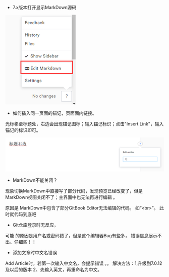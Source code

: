 * 7.x版本打开显示MarkDown源码

![](/assets/gitbook/editmarkdown.png)

* 如何插入同一页面的锚记，页面面内链接。

光标移至标题处，右边会出现锚记图标；输入锚记标识；点击"Insert Link"，输入锚记的标识即可。

![](/assets/gitbook/maoji.png)

* MarkDown不能关闭？

现象切换MarkDown中直接写了部分代码，发现预览已经改变了，但是MarkDown视图关闭不了；主界面中也无法再进行编辑 。

原因是 MarkDown中包含了部分GitBook Editor无法编辑的代码。 如“&lt;br&gt;”。  此时就代码到底吧

* Git仓库登录时无反应，

可能 的原因是用户名或密码错了，但是这个编辑器Bug有些多， 错误信息展示不出。仔细些！！

* 添加文章时中文名错误

Add Article时，若第一次输入中文名，会提示错误 。。 解决方法：1,升级到7.0.12及以后的版本  2、先输入英文，再重命名为中文。



